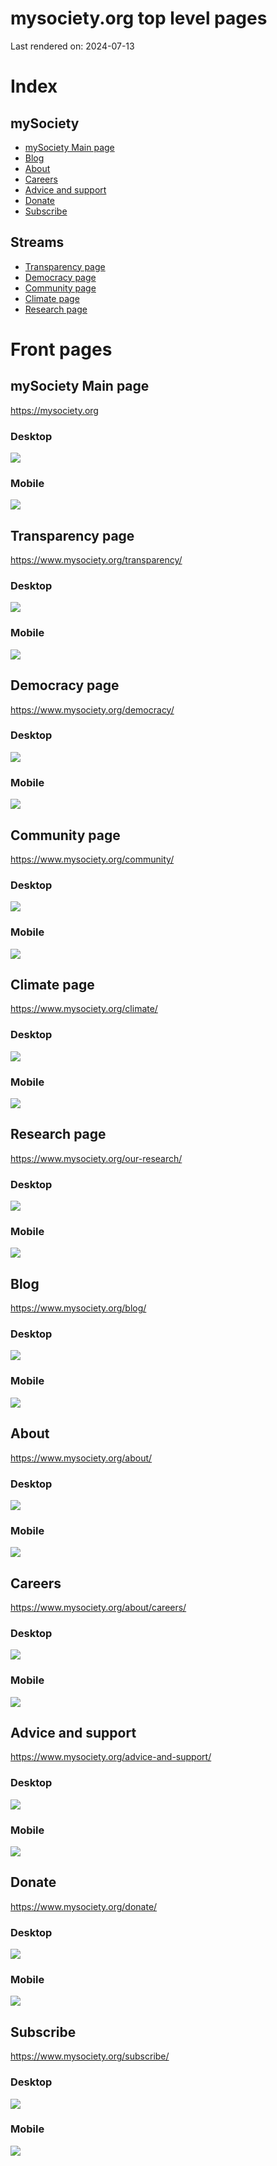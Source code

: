 
# mysociety.org top level pages

Last rendered on: 2024-07-13

# Index

## mySociety
- [mySociety Main page](#mysociety-main-page)
- [Blog](#blog)
- [About](#about)
- [Careers](#careers)
- [Advice and support](#advice-and-support)
- [Donate](#donate)
- [Subscribe](#subscribe)

## Streams
- [Transparency page](#transparency-page)
- [Democracy page](#democracy-page)
- [Community page](#community-page)
- [Climate page](#climate-page)
- [Research page](#research-page)


# Front pages



## mySociety Main page

https://mysociety.org

### Desktop

![](images/mysociety-org-full-screen.png)

### Mobile

![](images/mysociety-org-mobile.png)




## Transparency page

https://www.mysociety.org/transparency/

### Desktop

![](images/transparency-full-screen.png)

### Mobile

![](images/transparency-mobile.png)




## Democracy page

https://www.mysociety.org/democracy/

### Desktop

![](images/democracy-full-screen.png)

### Mobile

![](images/democracy-mobile.png)




## Community page

https://www.mysociety.org/community/

### Desktop

![](images/community-full-screen.png)

### Mobile

![](images/community-mobile.png)




## Climate page

https://www.mysociety.org/climate/

### Desktop

![](images/climate-full-screen.png)

### Mobile

![](images/climate-mobile.png)




## Research page

https://www.mysociety.org/our-research/

### Desktop

![](images/research-full-screen.png)

### Mobile

![](images/research-mobile.png)




## Blog

https://www.mysociety.org/blog/

### Desktop

![](images/blog-full-screen.png)

### Mobile

![](images/blog-mobile.png)




## About

https://www.mysociety.org/about/

### Desktop

![](images/about-full-screen.png)

### Mobile

![](images/about-mobile.png)




## Careers

https://www.mysociety.org/about/careers/

### Desktop

![](images/careers-full-screen.png)

### Mobile

![](images/careers-mobile.png)




## Advice and support

https://www.mysociety.org/advice-and-support/

### Desktop

![](images/advice-full-screen.png)

### Mobile

![](images/advice-mobile.png)




## Donate

https://www.mysociety.org/donate/

### Desktop

![](images/Donate-full-screen.png)

### Mobile

![](images/Donate-mobile.png)




## Subscribe

https://www.mysociety.org/subscribe/

### Desktop

![](images/subscribe-full-screen.png)

### Mobile

![](images/subscribe-mobile.png)


